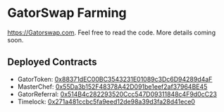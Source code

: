 # GatorSwap Farming

https://Gatorswap.com. Feel free to read the code. More details coming soon.

## Deployed Contracts

- GatorToken: [0x88371dEC00BC3543231E01089c3Dc6D94289d4aF](https://bscscan.com/address/0x88371dEC00BC3543231E01089c3Dc6D94289d4aF)
- MasterChef: [0x55Da3b152F48378A42D091be1eef2af37964BE45](https://bscscan.com/address/0x55Da3b152F48378A42D091be1eef2af37964BE45)
- GatorReferral: [0x514B4c282293520Ccc547D09311848c4F9d0cC23](https://bscscan.com/address/0x514B4c282293520Ccc547D09311848c4F9d0cC23)
- Timelock: [0x271a481ccbc5fa9eed12de98a39d3fa28d41ece0](https://bscscan.com/address/0x271a481ccbc5fa9eed12de98a39d3fa28d41ece0)
